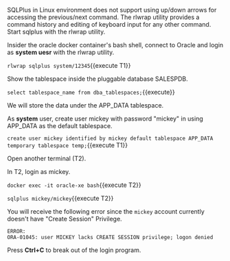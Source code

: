 

SQLPlus in Linux environment does not support using up/down arrows for accessing the previous/next command. The rlwrap utility provides a command history and editing of keyboard input for any other command. Start sqlplus with the rlwrap utility.

Insider the oracle docker container's bash shell, 
connect to Oracle and login as **system uesr** with the rlwrap utility.

`rlwrap sqlplus system/12345`{{execute T1}}

Show the tablespace inside the pluggable database SALESPDB.

`select tablespace_name from dba_tablespaces;`{{execute}}

We will store the data under the APP_DATA tablespace. 

As **system** user, create user mickey with password "mickey" in using APP_DATA as the default tablespace.

`create user mickey identified by mickey default tablespace APP_DATA temporary tablespace temp;`{{execute T1}}


Open another terminal (T2). 

In T2, login as mickey.

`docker exec -it oracle-xe bash`{{execute T2}}

`sqlplus mickey/mickey`{{execute T2}}

You will receive the following error since the `mickey` account currently doesn't have "Create Session" Privilege. 
```
ERROR:
ORA-01045: user MICKEY lacks CREATE SESSION privilege; logon denied
```

Press **Ctrl+C** to break out of the login program.





